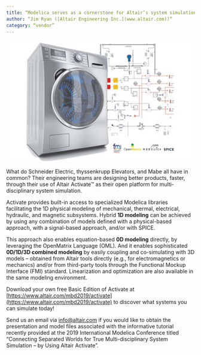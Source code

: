 ```yaml
---
title: “Modelica serves as a cornerstone for Altair’s system simulation tools”
author: “Jim Ryan ([Altair Engineering Inc.](www.altair.com))”
category: “vendor”
---
```

![Altair Activate with Modelica built-in](altair_activate.jpg 'Altair Activate with Modelica built-in') 

What do Schneider Electric, thyssenkrupp Elevators, and Mabe all have in common? Their engineering teams are designing better products, faster, through their use of Altair Activate™ as their open platform for multi-disciplinary system simulation.  

Activate provides built-in access to specialized Modelica libraries facilitating the 1D physical modeling of mechanical, thermal, electrical, hydraulic, and magnetic subsystems. Hybrid **1D modeling** can be achieved by using any combination of models defined with a physical-based approach, with a signal-based approach, and/or with SPICE.  

This approach also enables equation-based **0D modeling** directly, by leveraging the OpenMatrix Language (OML). And it enables sophisticated **0D/1D/3D combined modeling** by easily coupling and co-simulating with 3D models – obtained from Altair tools directly (e.g., for electromagnetics or mechanics) and/or from third-party tools through the Functional Mockup Interface (FMI) standard. Linearization and optimization are also available in the same modeling environment. 

Download your own free Basic Edition of Activate at [https://www.altair.com/mbd2019/activate](https://www.altair.com/mbd2019/activate) to discover what systems you can simulate today! 

Send us an email via info@altair.com if you would like to obtain the presentation and model files associated with the informative tutorial recently provided at the 2019 International Modelica Conference titled “Connecting Separated Worlds for True Multi-disciplinary System Simulation – by Using Altair Activate”.
